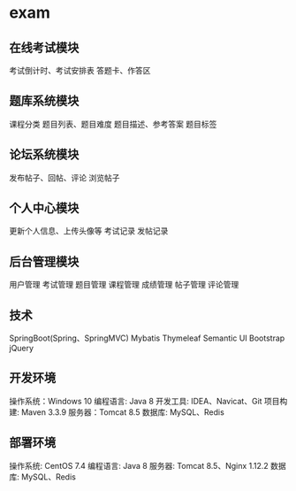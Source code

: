 # exam
## 在线考试模块
考试倒计时、考试安排表 
答题卡、作答区
## 题库系统模块
课程分类
题目列表、题目难度
题目描述、参考答案
题目标签
## 论坛系统模块
发布帖子、回帖、评论
浏览帖子
## 个人中心模块
更新个人信息、上传头像等
考试记录
发帖记录
## 后台管理模块
用户管理
考试管理
题目管理
课程管理
成绩管理
帖子管理
评论管理

## 技术
SpringBoot(Spring、SpringMVC)
Mybatis
Thymeleaf
Semantic UI
Bootstrap
jQuery

## 开发环境
操作系统：Windows 10
编程语言: Java 8
开发工具: IDEA、Navicat、Git
项目构建: Maven 3.3.9
服务器：Tomcat 8.5
数据库: MySQL、Redis

##  部署环境
操作系统: CentOS 7.4
编程语言: Java 8
服务器: Tomcat 8.5、Nginx 1.12.2
数据库: MySQL、Redis

